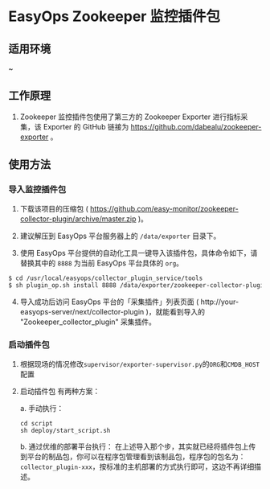 # EasyOps Zookeeper 监控插件包

## 适用环境

~

## 工作原理

1. Zookeeper 监控插件包使用了第三方的 Zookeeper Exporter 进行指标采集，该 Exporter 的 GitHub 链接为 https://github.com/dabealu/zookeeper-exporter 。

## 使用方法

### 导入监控插件包

1. 下载该项目的压缩包 ( https://github.com/easy-monitor/zookeeper-collector-plugin/archive/master.zip )。

2. 建议解压到 EasyOps 平台服务器上的 `/data/exporter` 目录下。

3. 使用 EasyOps 平台提供的自动化工具一键导入该插件包，具体命令如下，请替换其中的 `8888` 为当前 EasyOps 平台具体的 `org`。

```sh
$ cd /usr/local/easyops/collector_plugin_service/tools
$ sh plugin_op.sh install 8888 /data/exporter/zookeeper-collector-plugin
```

4. 导入成功后访问 EasyOps 平台的「采集插件」列表页面 ( http://your-easyops-server/next/collector-plugin )，就能看到导入的 "Zookeeper_collector_plugin" 采集插件。

### 启动插件包

1. 根据现场的情况修改`supervisor/exporter-supervisor.py`的`ORG`和`CMDB_HOST`配置

2. 启动插件包
有两种方案：

    a. 手动执行：
    ```shell
    cd script
    sh deploy/start_script.sh
    ```

    b. 通过优维的部署平台执行：
    在上述导入那个步，其实就已经将插件包上传到平台的制品包，你可以在程序包管理看到该制品包，程序包的包名为：`collector_plugin-xxx`，按标准的主机部署的方式执行即可，这边不再详细描述。
